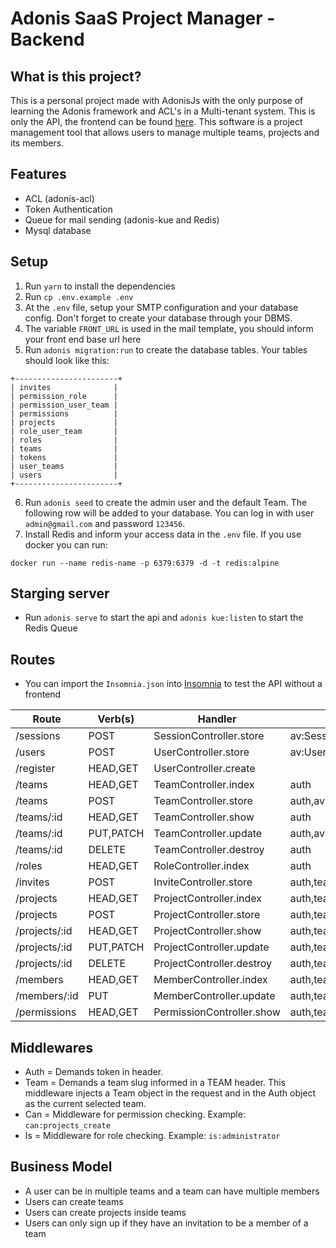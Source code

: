 # Adonis SaaS Project Manager - Backend

## What is this project?

This is a personal project made with AdonisJs with the only purpose of learning the Adonis framework and ACL's in a Multi-tenant system. This is only the API, the frontend can be found [here](https://github.com/igorsouza-dev/adonis-saas-frontend).
This software is a project management tool that allows users to manage multiple teams, projects and its members.

## Features

- ACL (adonis-acl)
- Token Authentication
- Queue for mail sending (adonis-kue and Redis)
- Mysql database

## Setup

1. Run `yarn` to install the dependencies
2. Run `cp .env.example .env`
3. At the `.env` file, setup your SMTP configuration and your database config. Don't forget to create your database through your DBMS.
4. The variable `FRONT_URL` is used in the mail template, you should inform your front end base url here
5. Run `adonis migration:run` to create the database tables. Your tables should look like this:
```
+-----------------------+
| invites              |
| permission_role      |
| permission_user_team |
| permissions          |
| projects             |
| role_user_team       |
| roles                |
| teams                |
| tokens               |
| user_teams           |
| users                |
+-----------------------+
```
6. Run `adonis seed` to create the admin user and the default Team. The following row will be added to your database. You can log in with user `admin@gmail.com` and password `123456`.
7. Install Redis and inform your access data in the `.env` file. If you use docker you can run:
``` 
docker run --name redis-name -p 6379:6379 -d -t redis:alpine
```

## Starging server

- Run `adonis serve` to start the api and `adonis kue:listen` to start the Redis Queue

## Routes

- You can import the `Insomnia.json` into [Insomnia](https://insomnia.rest/download/) to test the API without a frontend

| Route         | Verb(s)   | Handler                   | Middleware |
|---------------|-----------|---------------------------|------------|
| /sessions     | POST      | SessionController.store   | av:Session |
| /users        | POST      | UserController.store      | av:User    |
| /register     | HEAD,GET  | UserController.create     |            |
| /teams        | HEAD,GET  | TeamController.index      | auth       |
| /teams        | POST      | TeamController.store      | auth,av:Team|
| /teams/:id    | HEAD,GET  | TeamController.show       | auth       |
| /teams/:id    | PUT,PATCH | TeamController.update     | auth,av:Team|
| /teams/:id    | DELETE    | TeamController.destroy    | auth       |
| /roles        | HEAD,GET  | RoleController.index      | auth       |
| /invites      | POST      | InviteController.store    | auth,team,av:Invite,can:invites_create   |
| /projects     | HEAD,GET  | ProjectController.index   | auth,team  |
| /projects     | POST      | ProjectController.store   | auth,team,av:Project,can:projects_create |
| /projects/:id | HEAD,GET  | ProjectController.show    | auth,team  |
| /projects/:id | PUT,PATCH | ProjectController.update  | auth,team,av:Project,can:projects_create |
| /projects/:id | DELETE    | ProjectController.destroy | auth,team  |
| /members      | HEAD,GET  | MemberController.index    | auth,team  |
| /members/:id  | PUT       | MemberController.update   | auth,team,is:administrator|
| /permissions  | HEAD,GET  | PermissionController.show | auth,team  |

## Middlewares

- Auth = Demands token in header.
- Team = Demands a team slug informed in a TEAM header. This middleware injects a Team object in the request and in the Auth object as the current selected team.
- Can = Middleware for permission checking. Example: `can:projects_create`
- Is = Middleware for role checking. Example: `is:administrator`

## Business Model

- A user can be in multiple teams and a team can have multiple members
- Users can create teams
- Users can create projects inside teams
- Users can only sign up if they have an invitation to be a member of a team

